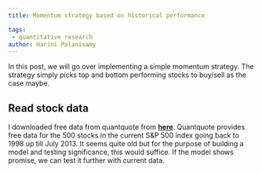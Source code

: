 ```yaml
---
title: Momentum strategy based on historical performance

tags: 
 - quantitative research
author: Harini Palanisamy
---
```


In this post, we will go over implementing a simple momentum strategy. The strategy simply picks top and bottom performing stocks to buy/sell as the case maybe. 

## Read stock data

I downloaded free data from quantquote from [**here**](https://quantquote.com/historical-stock-data). Quantquote provides free data for the 500 stocks in the current S&P 500 index going back to 1998 up till July 2013. It seems quite old but for the purpose of building a model and testing significance, this would suffice. If the model shows promise, we can test it further with current data.

<script src="https://gist.github.com/harinipsamy/c9524b5c6cefb0b97778ecfc2cf5daa3.js"></script>


<script src="https://gist.github.com/harinipsamy/ef509129e4112278dd4c3765df54d190.js"></script>
